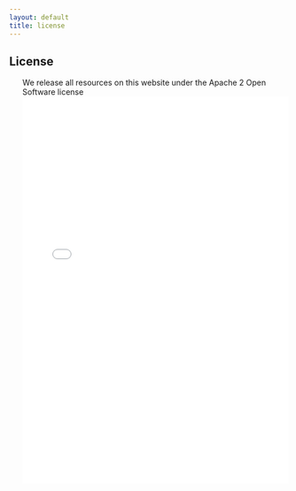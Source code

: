 ```yaml
---
layout: default
title: license
---
```


<article class="mb-5" id="usecase">
  <content>
    <h2>License</h2>
    <ul>
      We release all resources on this website under the Apache 2 Open Software license
      <iframe src="files/License.pdf" style="width: 100%;height: 700px;border: none;"></iframe>
    </ul>
  </content>
</article>
